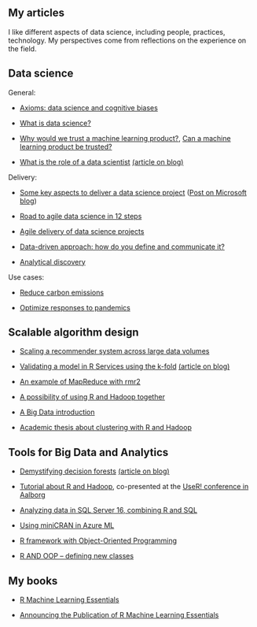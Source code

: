 
## My articles

I like different aspects of data science, including people, practices, technology. My perspectives come from reflections on the experience on the field.


## Data science



General:

- [Axioms: data science and cognitive biases](../articles/dsgeneral/axioms.md)

- [What is data science?](../articles/dsgeneral/dsgeneral.md)

- [Why would we trust a machine learning product?](../articles/dsgeneral/mltrust.md), [Can a machine learning product be trusted?](https://blogs.msdn.microsoft.com/data_insights_global_practice/2018/11/13/can-a-machine-learning-product-be-trusted/) 

- [What is the role of a data scientist](https://blogs.msdn.microsoft.com/data_insights_global_practice/2017/02/23/what-is-the-role-of-a-data-scientist/) [(article on blog)](../articles/dsgeneral/dsrole.md)


Delivery:

- [Some key aspects to deliver a data science project](../articles/dsdelivery/dsdelivery.md) ([Post on Microsoft blog](https://blogs.msdn.microsoft.com/data_insights_global_practice/2018/09/04/1055/))

- [Road to agile data science in 12 steps](../articles/dsdelivery/agile-data-science.pdf)

- [Agile delivery of data science projects](../articles/dsdelivery/dsscrum.md)

- [Data-driven approach: how do you define and communicate it?](../articles/dsdelivery/dsapproaches.md)

- [Analytical discovery](../articles/dsdelivery/dsus_analytical_discovery.md)


Use cases:

- [Reduce carbon emissions](../articles/usecases/co2emissions.md)

- [Optimize responses to pandemics](../articles/usecases/pandemics.md)



## Scalable algorithm design

- [Scaling a recommender system across large data volumes](https://blogs.msdn.microsoft.com/data_insights_global_practice/2016/08/08/scaling-a-recommender-system-across-large-data-volumes/)

- [Validating a model in R Services using the k-fold](https://blogs.msdn.microsoft.com/data_insights_global_practice/2016/07/08/validating-a-model-in-r-services-using-the-k-fold-4/) [(article on blog)](../articles/techniques/kfold.md)

- [An example of MapReduce with rmr2](http://www.r-bloggers.com/an-example-of-mapreduce-with-rmr2/)

- [A possibility of using R and Hadoop together](http://www.r-bloggers.com/a-possibility-for-use-r-and-hadoop-together/)

- [A Big Data introduction](http://www.r-bloggers.com/a-big-data-introduction/)

- [Academic thesis about clustering with R and Hadoop](https://www.politesi.polimi.it/bitstream/10589/77983/1/tesi.pdf)



## Tools for Big Data and Analytics

- [Demystifying decision forests](https://blogs.msdn.microsoft.com/data_insights_global_practice/2017/08/11/demystifying-decision-forests/) [(article on blog)](../articles/techniques/forest/forest.md)

- [Tutorial about R and Hadoop](https://github.com/micheleusuelli/RHadoop-tutorial), co-presented at the [UseR! conference in Aalborg](https://user2015.math.aau.dk/index.html)

- [Analyzing data in SQL Server 16, combining R and SQL](https://blogs.msdn.microsoft.com/data_insights_global_practice/2016/08/01/analysing-data-in-sql-server-16-combining-r-and-sql/)

- [Using miniCRAN in Azure ML](http://www.r-bloggers.com/using-minicran-in-azure-ml/)

- [R framework with Object-Oriented Programming](http://www.r-bloggers.com/r-framework-with-object-oriented-programming/)

- [R AND OOP – defining new classes](http://www.r-bloggers.com/r-and-oop-defining-new-classes/)



## My books

- [R Machine Learning Essentials](http://www.r-bloggers.com/r-machine-learning-essentials/)

- [Announcing the Publication of R Machine Learning Essentials](http://www.r-bloggers.com/announcing-the-publication-of-r-machine-learning-essentials/)


